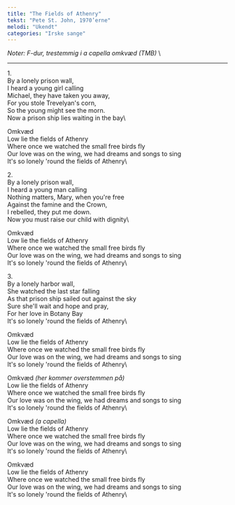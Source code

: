 ```yaml
---
title: "The Fields of Athenry"
tekst: "Pete St. John, 1970’erne"
melodi: "Ukendt"
categories: "Irske sange"
---
```

*Noter: F-dur, trestemmig i a capella omkvæd (TMB)* \

***

1\.\
By a lonely prison wall,\
I heard a young girl calling\
Michael, they have taken you away,\
For you stole Trevelyan's corn,\
So the young might see the morn.\
Now a prison ship lies waiting in the bay\

Omkvæd\
Low lie the fields of Athenry\
Where once we watched the small free birds fly\
Our love was on the wing, we had dreams and songs to sing\
It's so lonely 'round the fields of Athenry\

2\.\
By a lonely prison wall,\
I heard a young man calling\
Nothing matters, Mary, when you're free\
Against the famine and the Crown,\
I rebelled, they put me down.\
Now you must raise our child with dignity\

Omkvæd\
Low lie the fields of Athenry\
Where once we watched the small free birds fly\
Our love was on the wing, we had dreams and songs to sing\
It's so lonely 'round the fields of Athenry\

3\.\
By a lonely harbor wall,\
She watched the last star falling\
As that prison ship sailed out against the sky\
Sure she'll wait and hope and pray,\
For her love in Botany Bay\
It's so lonely 'round the fields of Athenry\

Omkvæd\
Low lie the fields of Athenry\
Where once we watched the small free birds fly\
Our love was on the wing, we had dreams and songs to sing\
It's so lonely 'round the fields of Athenry\

Omkvæd *(her kommer overstemmen på)*\
Low lie the fields of Athenry\
Where once we watched the small free birds fly\
Our love was on the wing, we had dreams and songs to sing\
It's so lonely 'round the fields of Athenry\

Omkvæd *(a capella)*\
Low lie the fields of Athenry\
Where once we watched the small free birds fly\
Our love was on the wing, we had dreams and songs to sing\
It's so lonely 'round the fields of Athenry\

Omkvæd\
Low lie the fields of Athenry\
Where once we watched the small free birds fly\
Our love was on the wing, we had dreams and songs to sing\
It's so lonely 'round the fields of Athenry\
